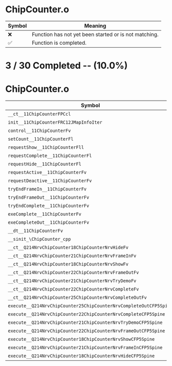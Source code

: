 # ChipCounter.o
| Symbol | Meaning 
| ------------- | ------------- 
| :x: | Function has not yet been started or is not matching. 
| :white_check_mark: | Function is completed. 


# 3 / 30 Completed -- (10.0%)
# ChipCounter.o
| Symbol | Decompiled? |
| ------------- | ------------- |
| `__ct__11ChipCounterFPCcl` | :white_check_mark: |
| `init__11ChipCounterFRC12JMapInfoIter` | :white_check_mark: |
| `control__11ChipCounterFv` | :white_check_mark: |
| `setCount__11ChipCounterFl` | :x: |
| `requestShow__11ChipCounterFll` | :x: |
| `requestComplete__11ChipCounterFl` | :x: |
| `requestHide__11ChipCounterFl` | :x: |
| `requestActive__11ChipCounterFv` | :x: |
| `requestDeactive__11ChipCounterFv` | :x: |
| `tryEndFrameIn__11ChipCounterFv` | :x: |
| `tryEndFrameOut__11ChipCounterFv` | :x: |
| `tryEndComplete__11ChipCounterFv` | :x: |
| `exeComplete__11ChipCounterFv` | :x: |
| `exeCompleteOut__11ChipCounterFv` | :x: |
| `__dt__11ChipCounterFv` | :x: |
| `__sinit_\ChipCounter_cpp` | :x: |
| `__ct__Q214NrvChipCounter18ChipCounterNrvHideFv` | :x: |
| `__ct__Q214NrvChipCounter21ChipCounterNrvFrameInFv` | :x: |
| `__ct__Q214NrvChipCounter18ChipCounterNrvShowFv` | :x: |
| `__ct__Q214NrvChipCounter22ChipCounterNrvFrameOutFv` | :x: |
| `__ct__Q214NrvChipCounter21ChipCounterNrvTryDemoFv` | :x: |
| `__ct__Q214NrvChipCounter22ChipCounterNrvCompleteFv` | :x: |
| `__ct__Q214NrvChipCounter25ChipCounterNrvCompleteOutFv` | :x: |
| `execute__Q214NrvChipCounter25ChipCounterNrvCompleteOutCFP5Spine` | :x: |
| `execute__Q214NrvChipCounter22ChipCounterNrvCompleteCFP5Spine` | :x: |
| `execute__Q214NrvChipCounter21ChipCounterNrvTryDemoCFP5Spine` | :x: |
| `execute__Q214NrvChipCounter22ChipCounterNrvFrameOutCFP5Spine` | :x: |
| `execute__Q214NrvChipCounter18ChipCounterNrvShowCFP5Spine` | :x: |
| `execute__Q214NrvChipCounter21ChipCounterNrvFrameInCFP5Spine` | :x: |
| `execute__Q214NrvChipCounter18ChipCounterNrvHideCFP5Spine` | :x: |
